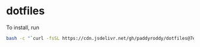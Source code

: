 # dotfiles

To install, run
```bash
bash -c "`curl -fsSL https://cdn.jsdelivr.net/gh/paddyroddy/dotfiles@7e3ff640258377c574599793bb24af13fef9720d/install.sh`"
```
